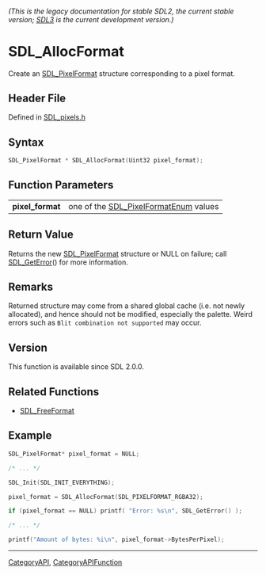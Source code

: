 ###### (This is the legacy documentation for stable SDL2, the current stable version; [SDL3](https://wiki.libsdl.org/SDL3/) is the current development version.)
# SDL_AllocFormat

Create an [SDL_PixelFormat](SDL_PixelFormat) structure corresponding to a pixel format.

## Header File

Defined in [SDL_pixels.h](https://github.com/libsdl-org/SDL/blob/SDL2/include/SDL_pixels.h)

## Syntax

```c
SDL_PixelFormat * SDL_AllocFormat(Uint32 pixel_format);

```

## Function Parameters

|                      |                                                              |
| -------------------- | ------------------------------------------------------------ |
| **pixel_format**     | one of the [SDL_PixelFormatEnum](SDL_PixelFormatEnum) values |

## Return Value

Returns the new [SDL_PixelFormat](SDL_PixelFormat) structure or NULL on
failure; call [SDL_GetError](SDL_GetError)() for more information.

## Remarks

Returned structure may come from a shared global cache (i.e. not newly
allocated), and hence should not be modified, especially the palette. Weird
errors such as `Blit combination not supported` may occur.

## Version

This function is available since SDL 2.0.0.

## Related Functions

* [SDL_FreeFormat](SDL_FreeFormat)


## Example

```c
SDL_PixelFormat* pixel_format = NULL;

/* ... */

SDL_Init(SDL_INIT_EVERYTHING);

pixel_format = SDL_AllocFormat(SDL_PIXELFORMAT_RGBA32);

if (pixel_format == NULL) printf( "Error: %s\n", SDL_GetError() );

/* ... */

printf("Amount of bytes: %i\n", pixel_format->BytesPerPixel);

```

----
[CategoryAPI](CategoryAPI), [CategoryAPIFunction](CategoryAPIFunction)


